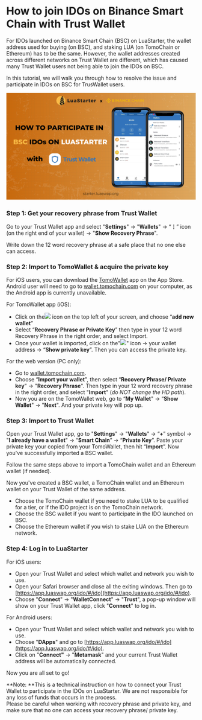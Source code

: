 # How to join IDOs on Binance Smart Chain with Trust Wallet

For IDOs launched on Binance Smart Chain (BSC) on LuaStarter, the wallet address used for buying (on BSC), and staking LUA (on TomoChain or Ethereum) has to be the same. However, the wallet addresses created across different networks on Trust Wallet are different, which has caused many Trust Wallet users not being able to join the IDOs on BSC.&#x20;

In this tutorial, we will walk you through how to resolve the issue and participate in IDOs on BSC for TrusWallet users.&#x20;

![](<../../.gitbook/assets/image (112).png>)

### Step 1: Get your recovery phrase from Trust Wallet&#x20;

Go to your Trust Wallet app and select "**Settings**" -> "**Wallets**" -> “**⋮**” icon (on the right end of your wallet) -> "**Show Recovery Phrase**".&#x20;

Write down the 12 word recovery phrase at a safe place that no one else can access.

### Step 2: Import to TomoWallet & acquire the private key

For iOS users, you can download the [TomoWallet](https://apps.apple.com/us/app/tomo-wallet/id1436476145) app on the App Store. Android user will need to go to [wallet.tomochain.com](https://wallet.tomochain.com) on your computer, as the Android app is currently unavailable.



For TomoWallet app (iOS):&#x20;

* Click on the![](https://lh5.googleusercontent.com/M7dn\_tCrWnLpGVxApJcDpN\_ry-4zJ1jLajnRoUR6MN5bRC5N0FGgz2J8qV6Y98Qjlg6jmc7L2r9GVOAAlUlOtPHI-miSRVVOcZ8VlDBfcSZaawM-gCAPI0lY9a\_mlt1aztPxxch6) icon on the top left of your screen, and choose “**add new wallet**”&#x20;
* Select “**Recovery Phrase or Private Key**” then type in your 12 word Recovery Phrase in the right order, and select Import.&#x20;
* Once your wallet is imported, click on the"![](https://lh5.googleusercontent.com/M7dn\_tCrWnLpGVxApJcDpN\_ry-4zJ1jLajnRoUR6MN5bRC5N0FGgz2J8qV6Y98Qjlg6jmc7L2r9GVOAAlUlOtPHI-miSRVVOcZ8VlDBfcSZaawM-gCAPI0lY9a\_mlt1aztPxxch6)" icon -> your wallet address -> “**Show private key**”. Then you can access the private key.&#x20;



For the web version (PC only):&#x20;

* Go to [wallet.tomochain.com](https://wallet.tomochain.com).
* Choose “**Import your wallet**", then select “**Recovery Phrase/ Private key**" -> "**Recovery Phrase**". Then type in your 12 word recovery phrase in the right order, and select "**Import**" (_do NOT change the HD path_).&#x20;
* Now you are on the TomoWallet web, go to “**My Wallet**" -> “**Show Wallet**" -> "**Next**". And your private key will pop up.&#x20;

### Step 3: Import to Trust Wallet&#x20;

Open your Trust Wallet app, go to "**Settings**" -> "**Wallets**" -> “**+**” symbol -> "**I already have a wallet**" -> “**Smart Chain**” -> “**Private Key**”. Paste your private key your copied from your TomoWallet, then hit “**Import**”. Now you've successfully imported a BSC wallet.

Follow the same steps above to import a TomoChain wallet and an Ethereum wallet (if needed).

Now you've created a BSC wallet, a TomoChain wallet and an Ethereum wallet on your Trust Wallet of the same address.&#x20;

* Choose the TomoChain wallet if you need to stake LUA to be qualified for a tier, or if the IDO project is on the TomoChain network.&#x20;
* Choose the BSC wallet if you want to participate in the IDO launched on BSC.
* Choose the Ethereum wallet if you wish to stake LUA on the Ethereum network.

### Step 4: Log in to LuaStarter

For iOS users:

* Open your Trust Wallet and select which wallet and network you wish to use.
* Open your Safari browser and close all the exiting windows. Then go to [https://app.luaswap.org/ido/#/ido](https://app.luaswap.org/ido/#/ido).
* Choose "**Connect**" -> "**WalletConnect**" -> "**Trust**", a pop-up window will show on your Trust Wallet app, click "**Connect**" to log in.

For Android users:

* Open your Trust Wallet and select which wallet and network you wish to use.
* Choose "**DApps**" and go to [https://app.luaswap.org/ido/#/ido](https://app.luaswap.org/ido/#/ido).
* Click on "**Connect"** -> "**Metamask**" and your current Trust Wallet address will be automatically connected.&#x20;

Now you are all set to go!&#x20;



**Note: **This is a technical instruction on how to connect your Trust Wallet to participate in the IDOs on LuaStarter. We are not responsible for any loss of funds that occurs in the process.\
Please be careful when working with recovery phrase and private key, and make sure that no one can access your recovery phrase/ private key.&#x20;
